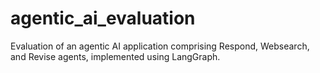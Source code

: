 # agentic_ai_evaluation
Evaluation of an agentic AI application comprising Respond, Websearch, and Revise agents, implemented using LangGraph.
